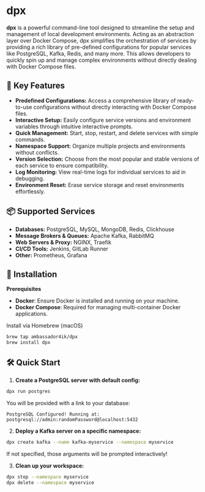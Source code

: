 # dpx

**dpx** is a powerful command-line tool designed to streamline the setup and management of local development environments. Acting as an abstraction layer over Docker Compose, dpx simplifies the orchestration of services by providing a rich library of pre-defined configurations for popular services like PostgreSQL, Kafka, Redis, and many more. This allows developers to quickly spin up and manage complex environments without directly dealing with Docker Compose files.

## 🚀 Key Features
- **Predefined Configurations:** Access a comprehensive library of ready-to-use configurations without directly interacting with Docker Compose files. 
- **Interactive Setup:** Easily configure service versions and environment variables through intuitive interactive prompts.
- **Quick Management:** Start, stop, restart, and delete services with simple commands.
- **Namespace Support:** Organize multiple projects and environments without conflicts.
- **Version Selection:** Choose from the most popular and stable versions of each service to ensure compatibility.
- **Log Monitoring:** View real-time logs for individual services to aid in debugging.
- **Environment Reset:** Erase service storage and reset environments effortlessly.

## 📦 Supported Services
- **Databases:** PostgreSQL, MySQL, MongoDB, Redis, Clickhouse
- **Message Brokers & Queues:** Apache Kafka, RabbitMQ
- **Web Servers & Proxy:** NGINX, Traefik
- **CI/CD Tools:** Jenkins, GitLab Runner
- **Other:** Prometheus, Grafana

## 🔧 Installation
**Prerequisites**
- **Docker**: Ensure Docker is installed and running on your machine.
- **Docker Compose**: Required for managing multi-container Docker applications.

Install via Homebrew (macOS)
```bash
brew tap ambassador4ik/dpx
brew install dpx
```

## 🛠 Quick Start
1. **Create a PostgreSQL server with default config:**
```bash
dpx run postgres
```
You will be provided with a link to your database:
```
PostgreSQL Configured! Running at:
postgresql://admin:randomPassword@localhost:5432
```

2. **Deploy a Kafka server on a specific namespace:**
```bash
dpx create kafka --name kafka-myservice --namespace myservice
```
If not specified, those arguments will be prompted interactively!

3. **Clean up your workspace:**
```bash
dpx stop --namespace myservice
dpx delete --namespace myservice
```
